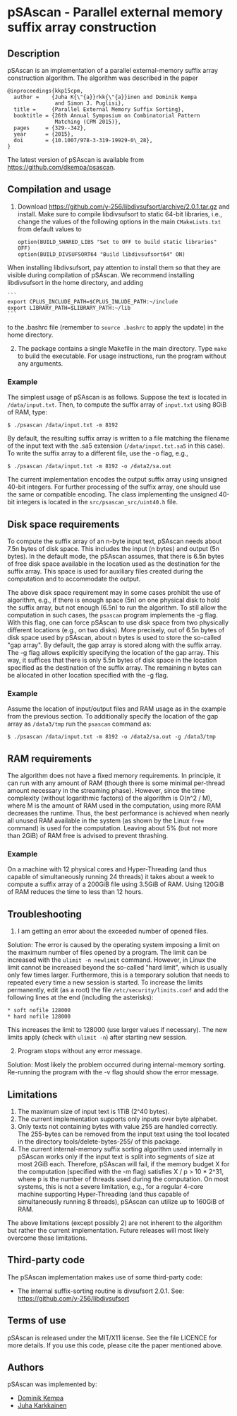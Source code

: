 pSAscan - Parallel external memory suffix array construction
============================================================


Description
-----------

pSAscan is an implementation of a parallel external-memory suffix
array construction algorithm. The algorithm was described in the paper

    @inproceedings{kkp15cpm,
      author =    {Juha K{\"{a}}rkk{\"{a}}inen and Dominik Kempa
                   and Simon J. Puglisi},
      title =     {Parallel External Memory Suffix Sorting},
      booktitle = {26th Annual Symposium on Combinatorial Pattern
                   Matching (CPM 2015)},
      pages     = {329--342},
      year      = {2015},
      doi       = {10.1007/978-3-319-19929-0\_28},
    }

The latest version of pSAscan is available from
https://github.com/dkempa/psascan.



Compilation and usage
---------------------

1. Download https://github.com/y-256/libdivsufsort/archive/2.0.1.tar.gz
and install. Make sure to compile libdivsufsort to static 64-bit
libraries, i.e., change the values of the following options in the
main `CMakeLists.txt` from default values to

    ```
    option(BUILD_SHARED_LIBS "Set to OFF to build static libraries" OFF)
    option(BUILD_DIVSUFSORT64 "Build libdivsufsort64" ON)
    ```

When installing libdivsufsort, pay attention to install them so that
they are visible during compilation of pSAscan. We recommend installing
libdivsufsort in the home directory, and adding

    ```
    export CPLUS_INCLUDE_PATH=$CPLUS_INLUDE_PATH:~/include
    export LIBRARY_PATH=$LIBRARY_PATH:~/lib
    ```

to the .bashrc file (remember to `source .bashrc` to apply the update)
in the home directory.

2. The package contains a single Makefile in the main directory.
Type `make` to build the executable. For usage instructions, run the
program without any arguments.

### Example

The simplest usage of pSAscan is as follows. Suppose the text is located
in `/data/input.txt`. Then, to compute the suffix array of `input.txt`
using 8GiB of RAM, type:

    $ ./psascan /data/input.txt -m 8192

By default, the resulting suffix array is written to a file matching
the filename of the input text with the .sa5 extension
(`/data/input.txt.sa5` in this case). To write the suffix array to a
different file, use the -o flag, e.g.,

    $ ./psascan /data/input.txt -m 8192 -o /data2/sa.out

The current implementation encodes the output suffix array using
unsigned 40-bit integers. For further processing of the suffix array,
one should use the same or compatible encoding. The class implementing
the unsigned 40-bit integers is located in the
`src/psascan_src/uint40.h` file.



Disk space requirements
-----------------------

To compute the suffix array of an n-byte input text, pSAscan needs
about 7.5n bytes of disk space. This includes the input (n bytes) and
output (5n bytes). In the default mode, the pSAscan assumes, that
there is 6.5n bytes of free disk space available in the location used
as the destination for the suffix array. This space is used for
auxiliary files created during the computation and to accommodate the
output.

The above disk space requirement may in some cases prohibit the use of
algorithm, e.g., if there is enough space (5n) on one physical disk to
hold the suffix array, but not enough (6.5n) to run the algorithm. To
still allow the computation in such cases, the `psascan` program
implements the -g flag. With this flag, one can force pSAscan to use
disk space from two physically different locations (e.g., on two
disks). More precisely, out of 6.5n bytes of disk space used by
pSAscan, about n bytes is used to store the so-called "gap array". By
default, the gap array is stored along with the suffix array. The -g
flag allows explicitly specifying the location of the gap array. This
way, it suffices that there is only 5.5n bytes of disk space in the
location specified as the destination of the suffix array. The
remaining n bytes can be allocated in other location specified with
the -g flag.

### Example

Assume the location of input/output files and RAM usage as in the
example from the previous section. To additionally specify the
location of the gap array as `/data3/tmp` run the `psascan`
command as:

    $ ./psascan /data/input.txt -m 8192 -o /data2/sa.out -g /data3/tmp



RAM requirements
----------------

The algorithm does not have a fixed memory requirements. In principle,
it can run with any amount of RAM (though there is some minimal
per-thread amount necessary in the streaming phase). However, since
the time complexity (without logarithmic factors) of the algorithm is
O(n^2 / M), where M is the amount of RAM used in the computation,
using more RAM decreases the runtime.  Thus, the best performance is
achieved when nearly all unused RAM available in the system (as shown
by the Linux `free` command) is used for the computation. Leaving
about 5% (but not more than 2GiB) of RAM free is advised to prevent
thrashing.

### Example

On a machine with 12 physical cores and Hyper-Threading (and thus
capable of simultaneously running 24 threads) it takes about a week to
compute a suffix array of a 200GiB file using 3.5GiB of RAM. Using
120GiB of RAM reduces the time to less than 12 hours.



Troubleshooting
---------------

1. I am getting an error about the exceeded number of opened files.

Solution: The error is caused by the operating system imposing a limit
on the maximum number of files opened by a program. The limit can be
increased with the `ulimit -n newlimit` command. However, in Linux the
limit cannot be increased beyond the so-called "hard limit", which is
usually only few times larger. Furthermore, this is a temporary
solution that needs to repeated every time a new session is
started. To increase the limits permanently, edit (as a root) the file
`/etc/security/limits.conf` and add the following lines at the end
(including the asterisks):

    * soft nofile 128000
    * hard nofile 128000

This increases the limit to 128000 (use larger values if necessary).
The new limits apply (check with `ulimit -n`) after starting new
session.

2. Program stops without any error message.

Solution: Most likely the problem occurred during internal-memory
sorting.  Re-running the program with the -v flag should show the
error message.



Limitations
-----------

1. The maximum size of input text is 1TiB (2^40 bytes).
2. The current implementation supports only inputs over byte alphabet.
3. Only texts not containing bytes with value 255 are handled
   correctly.  The 255-bytes can be removed from the input text using
   the tool located in the directory tools/delete-bytes-255/ of this
   package.
4. The current internal-memory suffix sorting algorithm used
   internally in pSAscan works only if the input text is split into
   segments of size at most 2GiB each. Therefore, pSAscan will fail,
   if the memory budget X for the computation (specified with the -m
   flag) satisfies X / p > 10 * 2^31, where p is the number of threads
   used during the computation. On most systems, this is not a severe
   limitation, e.g., for a regular 4-core machine supporting
   Hyper-Threading (and thus capable of simultaneously running 8
   threads), pSAscan can utilize up to 160GiB of RAM.

The above limitations (except possibly 2) are not inherent to the
algorithm but rather the current implementation. Future releases will
most likely overcome these limitations.



Third-party code
----------------

The pSAscan implementation makes use of some third-party code:
- The internal suffix-sorting routine is divsufsort 2.0.1.
  See: https://github.com/y-256/libdivsufsort



Terms of use
------------

pSAscan is released under the MIT/X11 license. See the file LICENCE
for more details. If you use this code, please cite the paper
mentioned above.



Authors
-------

pSAscan was implemented by:
- [Dominik Kempa](https://scholar.google.com/citations?user=r0Kn9IUAAAAJ)
- [Juha Karkkainen](https://scholar.google.com/citations?user=oZepo1cAAAAJ)
